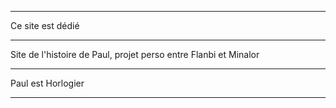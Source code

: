 ---------------------------------------------------------------------------------

Ce site est dédié

---------------------------------------------------------------------------------

Site de l'histoire de Paul, projet perso entre Flanbi et Minalor

---------------------------------------------------------------------------------

Paul est Horlogier

---------------------------------------------------------------------------------
